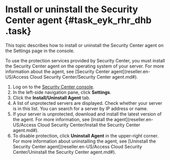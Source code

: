 # Install or uninstall the Security Center agent {#task_eyk_rhr_dhb .task}

This topic describes how to install or uninstall the Security Center agent on the Settings page in the console.

To use the protection services provided by Security Center, you must install the Security Center agent on the operating system of your server. For more information about the agent, see [Security Center agent](reseller.en-US/Access Cloud Security Center/Security Center agent.md#).

1.  Log on to the [Security Center console](https://partners-intl.console.aliyun.com/#/sas).
2.  In the left-side navigation pane, click **Settings**.
3.  Click the **Install/Uninstall Agent** tab.
4.  A list of unprotected servers are displayed. Check whether your server is in this list. You can search for a server by IP address or name.
5.  If your server is unprotected, download and install the latest version of the agent. For more information, see [Install the agent](reseller.en-US/Access Cloud Security Center/Install the Security Center agent.md#).
6.  To disable protection, click **Uninstall Agent** in the upper-right corner. For more information about uninstalling the agent, see [Uninstall the Security Center agent](reseller.en-US/Access Cloud Security Center/Uninstall the Security Center agent.md#).

